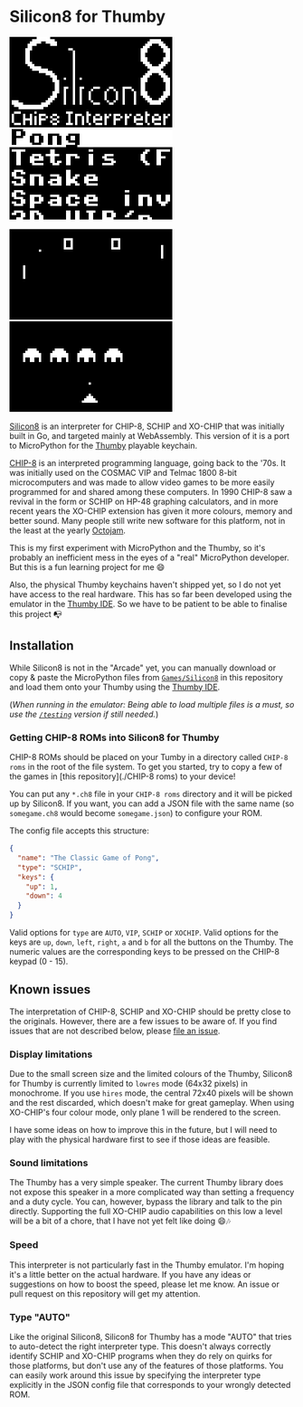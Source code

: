 # Silicon8 for Thumby

![The Silicon8 for Thumby splash screen](./pictures/emu-splash.png) ![The Silicon8 for Thumby menu system](./pictures/emu-menu.png)

![Gameplay of the game PONG](./pictures/emu-pong.png) ![Gameplay of the game Space Invaders](./pictures/emu-space.png)

[Silicon8](https://github.com/Timendus/silicon8) is an interpreter for CHIP-8,
SCHIP and XO-CHIP that was initially built in Go, and targeted mainly at
WebAssembly. This version of it is a port to MicroPython for the
[Thumby](https://thumby.us/pages/beta) playable keychain.

[CHIP-8](https://en.wikipedia.org/wiki/CHIP-8) is an interpreted programming
language, going back to the '70s. It was initially used on the COSMAC VIP and
Telmac 1800 8-bit microcomputers and was made to allow video games to be more
easily programmed for and shared among these computers. In 1990 CHIP-8 saw a
revival in the form or SCHIP on HP-48 graphing calculators, and in more recent
years the XO-CHIP extension has given it more colours, memory and better sound.
Many people still write new software for this platform, not in the least at the
yearly [Octojam](https://itch.io/jam/octojam-8).

This is my first experiment with MicroPython and the Thumby, so it's probably an
inefficient mess in the eyes of a "real" MicroPython developer. But this is a
fun learning project for me 😄

Also, the physical Thumby keychains haven't shipped yet, so I do not yet have
access to the real hardware. This has so far been developed using the emulator
in the [Thumby IDE](https://tinycircuits.github.io/). So we have to be patient
to be able to finalise this project 📭

## Installation

While Silicon8 is not in the "Arcade" yet, you can manually download or copy &
paste the MicroPython files from [`Games/Silicon8`](./Games/Silicon8) in this
repository and load them onto your Thumby using the [Thumby
IDE](https://tinycircuits.github.io/).

(_When running in the emulator: Being able to load multiple files is a
must, so use the [`/testing`](https://tinycircuits.github.io/testing/) version
if still needed._)

### Getting CHIP-8 ROMs into Silicon8 for Thumby

CHIP-8 ROMs should be placed on your Tumby in a directory called `CHIP-8 roms`
in the root of the file system. To get you started, try to copy a few of the
games in [this repository](./CHIP-8 roms) to your device!

You can put any `*.ch8` file in your `CHIP-8 roms` directory and it will be
picked up by Silicon8. If you want, you can add a JSON file with the same name
(so `somegame.ch8` would become `somegame.json`) to configure your ROM.

The config file accepts this structure:

```json
{
  "name": "The Classic Game of Pong",
  "type": "SCHIP",
  "keys": {
    "up": 1,
    "down": 4
  }
}
```

Valid options for `type` are `AUTO`, `VIP`, `SCHIP` or `XOCHIP`. Valid options
for the keys are `up`, `down`, `left`, `right`, `a` and `b` for all the buttons
on the Thumby. The numeric values are the corresponding keys to be pressed on
the CHIP-8 keypad (0 - 15).

## Known issues

The interpretation of CHIP-8, SCHIP and XO-CHIP should be pretty close to the
originals. However, there are a few issues to be aware of. If you find issues
that are not described below, please [file an
issue](https://github.com/Timendus/thumby-silicon8/issues/new).

### Display limitations

Due to the small screen size and the limited colours of the Thumby, Silicon8 for
Thumby is currently limited to `lowres` mode (64x32 pixels) in monochrome. If
you use `hires` mode, the central 72x40 pixels will be shown and the rest
discarded, which doesn't make for great gameplay. When using XO-CHIP's four
colour mode, only plane 1 will be rendered to the screen.

I have some ideas on how to improve this in the future, but I will need to play
with the physical hardware first to see if those ideas are feasible.

### Sound limitations

The Thumby has a very simple speaker. The current Thumby library does not expose
this speaker in a more complicated way than setting a frequency and a duty
cycle. You can, however, bypass the library and talk to the pin directly.
Supporting the full XO-CHIP audio capabilities on this low a level will be a bit
of a chore, that I have not yet felt like doing 😄🎶

### Speed

This interpreter is not particularly fast in the Thumby emulator. I'm hoping
it's a little better on the actual hardware. If you have any ideas or
suggestions on how to boost the speed, please let me know. An issue or pull
request on this repository will get my attention.

### Type "AUTO"

Like the original Silicon8, Silicon8 for Thumby has a mode "AUTO" that tries to
auto-detect the right interpreter type. This doesn't always correctly identify
SCHIP and XO-CHIP programs when they do rely on quirks for those platforms, but
don't use any of the features of those platforms. You can easily work around
this issue by specifying the interpreter type explicitly in the JSON config
file that corresponds to your wrongly detected ROM.

